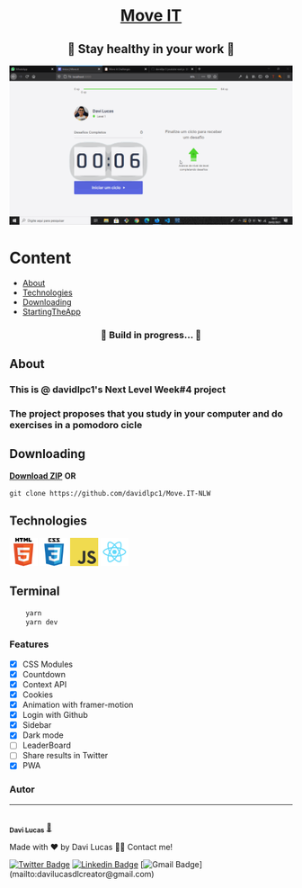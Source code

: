 <h1 align="center">  
    <a href="https://move-it-davidlpc1.vercel.app/">Move IT</a>
</h1>
<h2 align="center">🚀 Stay healthy in your work 🚀</h2>

<img src=".github/moveit.gif" alt="Home">

Content
=================
   * [About](#About)
   * [Technologies](#Technologies)
   * [Downloading](#Downloading)
   * [StartingTheApp](#StartingTheApp)
  
<h3 align="center"> 
	🚧 Build in progress... 🚧
</h3>
 
<div id="About">    

## About
### This is @ davidlpc1's Next Level Week#4 project

### The project proposes that you study in your computer and do exercises in a pomodoro cicle

</div>

<div id="Downloading">

## Downloading

<strong><a href="https://github.com/davidlpc1/Move.IT-NLW/archive/main.zip">Download ZIP</a></strong>
<strong>OR</strong>

```
git clone https://github.com/davidlpc1/Move.IT-NLW
```

</div>

<div id="Technologies">

## Technologies

<code><img  height="50" src="https://raw.githubusercontent.com/github/explore/80688e429a7d4ef2fca1e82350fe8e3517d3494d/topics/html/html.png" alt="HTML"></code>
<code><img  height="50" src="https://raw.githubusercontent.com/github/explore/80688e429a7d4ef2fca1e82350fe8e3517d3494d/topics/css/css.png" alt="CSS"></code>
<code><img height="50" src="https://raw.githubusercontent.com/github/explore/80688e429a7d4ef2fca1e82350fe8e3517d3494d/topics/javascript/javascript.png" alt="JavaScript"></code>
<code><img height="50" src="https://raw.githubusercontent.com/github/explore/80688e429a7d4ef2fca1e82350fe8e3517d3494d/topics/react/react.png" alt="React"></code>
</div>

<div id="StartingTheApp">

## Terminal 
```
    yarn 
    yarn dev
```
</div>

### Features

- [x] CSS Modules 
- [x] Countdown 
- [x] Context API
- [x] Cookies
- [x] Animation with framer-motion
- [X] Login with Github
- [X] Sidebar
- [X] Dark mode
- [ ] LeaderBoard
- [ ] Share results in Twitter
- [X] PWA

### Autor
---

<a href="https://github.com/davidlpc1">
 <img style="border-radius: 50%;" src="https://avatars2.githubusercontent.com/u/66884233?v=4" width="100px;" alt="">
 <br />
 <sub><b>Davi Lucas</b></sub></a> <a href="https://app.rocketseat.com.br/me/davi-lucas-marques-de-freitas-04149">🚀</a>


Made with ❤️ by Davi Lucas 👋🏽 Contact me!

[![Twitter Badge](https://img.shields.io/badge/-@ProgramadorDavi-1ca0f1?style=flat-square&labelColor=1ca0f1&logo=twitter&logoColor=white&link=https://twitter.com/ProgramadorDavi)](https://twitter.com/ProgramadorDavi) [![Linkedin Badge](https://img.shields.io/badge/-Davi-Lucas?style=flat-square&logo=Linkedin&logoColor=white&link=https://www.linkedin.com/in/davi-lucas-93abb71b3/)](https://www.linkedin.com/in/davi-lucas-93abb71b3/) 
[![Gmail Badge](https://img.shields.io/badge/-davilucasdlcreator@gmail.com-c14438?)](mailto:davilucasdlcreator@gmail.com)